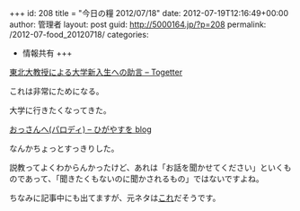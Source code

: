 +++
id: 208
title = "今日の糧 2012/07/18"
date: 2012-07-19T12:16:49+00:00
author: 管理者
layout: post
guid: http://5000164.jp/?p=208
permalink: /2012-07-food_20120718/
categories:
  - 情報共有
+++
<section> 

<div>
  <a href="http://togetter.com/li/285298">東北大教授による大学新入生への助言 &#8211; Togetter</a>
</div>

これは非常にためになる。
  
大学に行きたくなってきた。 </section> <section> 

<div>
  <a href="http://d.hatena.ne.jp/higayasuo/20120717/1342529985">おっさんへ(パロディ) &#8211; ひがやすを blog</a>
</div>

なんかちょっとすっきりした。
  
説教ってよくわからんかったけど、あれは「お話を聞かせてください」といくものであって、「聞きたくもないのに聞かされるもの」ではないですよね。
  
ちなみに記事中にも出てますが、元ネタは[これ](http://d.hatena.ne.jp/shi3z/20120715/1342320729)だそうです。 </section>
